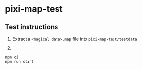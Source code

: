 # pixi-map-test

## Test instructions

1. Extract a `<magical data>.map` file into `pixi-map-test/testdata`

2.

```
npm ci
npm run start
```
